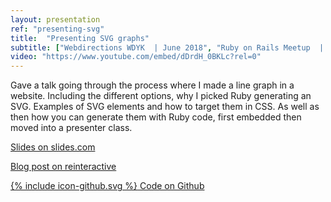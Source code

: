 ```yaml
---
layout: presentation
ref: "presenting-svg"
title:  "Presenting SVG graphs"
subtitle: ["Webdirections WDYK  | June 2018", "Ruby on Rails Meetup  | March 2018"]
video: "https://www.youtube.com/embed/dDrdH_0BKLc?rel=0"
---
```


Gave a talk going through the process where I made a line graph in a website. Including the different options, why I picked Ruby generating an SVG. Examples of SVG elements and how to target them in CSS. As well as then how you can generate them with Ruby code, first embedded then moved into a presenter class.

[Slides on slides.com](https://slides.com/rhianaheppenstall/presenting-svg-graphs)

[Blog post on reinteractive](https://reinteractive.com/posts/349-presenting-svg-graphs)

[<span class="icon icon--github">{% include icon-github.svg %}</span> Code on Github](https://github.com/Rhiana/presenting_graphs)
